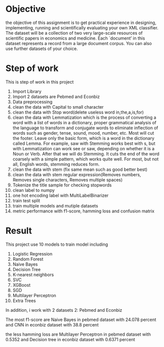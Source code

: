 # Objective
the objective of this assignment is to get practical experience in designing, implementing, running and scientifically evaluating your own XML classifier. The dataset will be a collection of two very large-scale resources of scientific papers in economics and medicine. Each `document’ in this dataset represents a record from a large document corpus. You can also use further datasets of your choice.


# Step of work
This is step of work in this project
1. Import Library
2. Import 2 datasets are Pebmed and Econbiz
3. Data preprocessing
4. clean the data with Capital to small character
5. clean the data with Stop word(delete useless word in,the,a,is,for)
6. clean the data with Lemmatization which is the process of converting a word with a list of words in a dictionary, proper grammatical analysis of the language to transform and conjugate words to eliminate inflection of words such as gender, tense, sound, mood, number, etc. Most will cut the footer. Leave only the basic form, which is a word in the dictionary called Lemma. For example, saw with Stemming works best with s, but with Lemmatization can work see or saw, depending on whether it is a Noun or Verb. After that we will do Stemming. It cuts the end of the word coarsely with a simple pattern, which works quite well. For most, but not all, English words, stemming reduces form.
7. clean the data with stem (fix same mean such as good better best)
8. clean the data with stem regular expression(Removes numbers, Removes single characters, Removes multiple spaces)
9. Tokenize the title sample for checking stopwords
10. clean label to numpy
11. one hot encoding label with MultiLabelBinarizer
12. train test split
13. train multiple models and mutiple datasets
14. metric performance with f1-score, hamming loss and confusion matrix 


# Result
This project use 10 models to train model including

1. Logistic Regression
2. Random Forest
3. Naive Bayes
4. Decision Tree
5. K-nearest neighbors
6. SVC
7. XGBoost
8. SGD
9. Multilayer Perceptron
10. Extra Trees

In addition, i work with 2 datasets 2: Pebmed and Econbiz

The most f1-score are Naive Bayes in pebmed dataset with 24.078 percent and CNN in econbiz dataset with 38.8 percent

the less hamming loss are Multilayer Perceptron in pebmed dataset with 0.5352 and Decision tree in econbiz dataset with 0.6371 percent